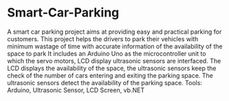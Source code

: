 # Smart-Car-Parking
A smart car parking project aims at providing easy and practical parking for customers. This project helps the drivers to park their vehicles with minimum wastage of time with accurate information of the availability of the space to park It includes an Arduino Uno as the microcontroller unit to which the servo motors, LCD display ultrasonic sensors are interfaced. The LCD displays the availability of the space, the ultrasonic sensors keep the check of the number of cars entering and exiting the parking space. The ultrasonic sensors detect the availability of the parking space.     Tools: Arduino, Ultrasonic Sensor, LCD Screen, vb.NET
